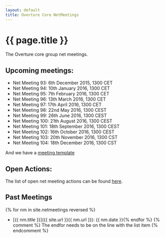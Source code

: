 ```yaml
---
layout: default
title: Overture Core NetMeetings
---
```


# {{ page.title }}

The Overture core group net meetings. 

## Upcoming meetings:

* Net Meeting 93: 6th December 2015, 1300 CET
* Net Meeting 94: 10th January 2016, 1300 CET
* Net Meeting 95: 7th February 2016, 1300 CET
* Net Meeting 96: 13th March 2016, 1300 CET
* Net Meeting 97: 17th April 2016, 1300 CET
* Net Meeting 98: 22nd May 2016, 1300 CEST
* Net Meeting 99: 26th June 2016, 1300 CEST
* Net Meeting 100: 21th August 2016, 1300 CEST
* Net Meeting 101: 18th September 2016, 1300 CEST
* Net Meeting 102: 16th October 2016, 1300 CEST
* Net Meeting 103: 20th November 2016, 1300 CST
* Net Meeting 104: 18th December 2016, 1300 CST

And we have a [meeting template](template.html)

## Open Actions:

The list of open net meeting actions can be found [here](https://github.com/overturetool/overturetool.github.io/issues?q=is%3Aopen+is%3Aissue+label%3A%22action+net-meeting%22).

## Past Meetings

{% for nm in site.netmeetings reversed %}
* [{{ nm.title }}]({{ site.url }}{{ nm.url }}): {{ nm.date }}{% endfor %}
{% comment %} The endfor needs to be on the line with the list item {% endcomment %}


